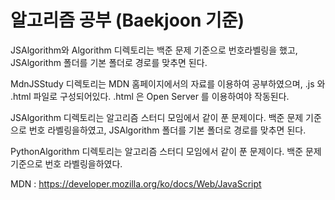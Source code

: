 
# 알고리즘 공부 (Baekjoon 기준)

JSAlgorithm와 Algorithm 디렉토리는 백준 문제 기준으로 번호라벨링을 했고, JSAlgorithm 폴더를 기본 폴더로 경로를 맞추면 된다.

MdnJSStudy 디렉토리는 MDN 홈페이지에서의 자료를 이용하여 공부하였으며, .js 와 .html 파일로 구성되어있다. .html 은 Open Server 를 이용하여야 작동된다.

JSAlgorithm 디렉토리는 알고리즘 스터디 모임에서 같이 푼 문제이다. 백준 문제 기준으로 번호 라벨링을하였고, JSAlgorithm 폴더를 기본 폴더로 경로를 맞추면 된다.

PythonAlgorithm 디렉토리는 알고리즘 스터디 모임에서 같이 푼 문제이다. 백준 문제 기준으로 번호 라벨링을하였다.

MDN : https://developer.mozilla.org/ko/docs/Web/JavaScript
